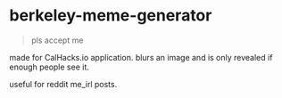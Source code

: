 # berkeley-meme-generator
> pls accept me

made for CalHacks.io application.
blurs an image and is only revealed if enough people see it.

useful for reddit me_irl posts.

